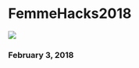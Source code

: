 <h1>FemmeHacks2018</h1>
<img src=https://pbs.twimg.com/profile_images/686738943958773760/Z0ZZ0vn7.png>
<h3>February 3, 2018</h3>

